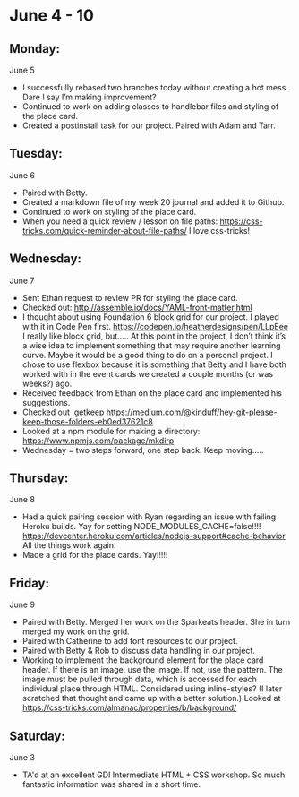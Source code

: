 June 4 - 10
===========

Monday:
-------
June 5
* I successfully rebased two branches today without creating a hot mess. Dare I say I’m making improvement?
* Continued to work on adding classes to handlebar files and styling of the place card.
* Created a postinstall task for our project. Paired with Adam and Tarr.

Tuesday:
--------
June 6
* Paired with Betty.
* Created a markdown file of my week 20 journal and added it to Github.
* Continued to work on styling of the place card.
* When you need a quick review / lesson on file paths: https://css-tricks.com/quick-reminder-about-file-paths/ I love css-tricks!

Wednesday:
----------
June 7
* Sent Ethan request to review PR for styling the place card.
* Checked out: http://assemble.io/docs/YAML-front-matter.html
* I thought about using Foundation 6 block grid for our project. I played with it in Code Pen first. https://codepen.io/heatherdesigns/pen/LLpEee
I really like block grid, but….. At this point in the project, I don’t think it’s a wise idea to implement something that may require another learning curve. Maybe it would be a good thing to do on a personal project. I chose to use flexbox because it is something that Betty and I have both worked with in the event cards we created a couple months (or was weeks?) ago.
* Received feedback from Ethan on the place card and implemented his suggestions.
* Checked out .getkeep
https://medium.com/@kinduff/hey-git-please-keep-those-folders-eb0ed37621c8
* Looked at a npm module for making a directory: https://www.npmjs.com/package/mkdirp
* Wednesday = two steps forward, one step back. Keep moving…..

Thursday:
---------
June 8
* Had a quick pairing session with Ryan regarding an issue with failing Heroku builds. Yay for setting NODE_MODULES_CACHE=false!!!! https://devcenter.heroku.com/articles/nodejs-support#cache-behavior All the things work again.
* Made a grid for the place cards. Yay!!!!!

Friday:
-------
June 9
* Paired with Betty. Merged her work on the Sparkeats header. She in turn merged my work on the grid.
* Paired with Catherine to add font resources to our project.
* Paired with Betty & Rob to discuss data handling in our project.
* Working to implement the background element for the place card header. If there is an image, use the image. If not, use the pattern. The image must be pulled through data, which is accessed for each individual place through HTML. Considered using inline-styles? (I later scratched that thought and came up with a better solution.) Looked at https://css-tricks.com/almanac/properties/b/background/

Saturday:
---------
June 3
* TA'd at an excellent GDI Intermediate HTML + CSS workshop. So much fantastic information was shared in a short time.
